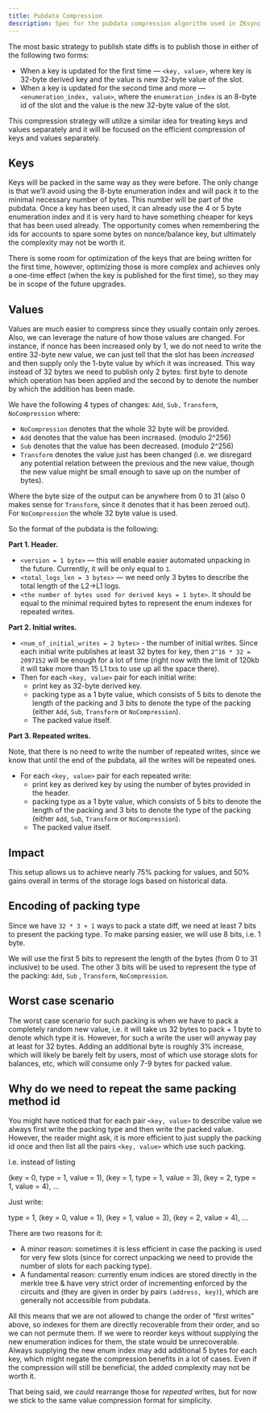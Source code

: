 ```yaml
---
title: Pubdata Compression
description: Spec for the pubdata compression algorithm used in ZKsync
---
```


The most basic strategy to publish state diffs is to publish those in either of the following two forms:

- When a key is updated for the first time — `<key, value>`, where key is 32-byte derived key
  and the value is new 32-byte value of the slot.
- When a key is updated for the second time and more — `<enumeration_index, value>`,
  where the `enumeration_index` is an 8-byte id of the slot and the value is the new 32-byte value of the slot.

This compression strategy will utilize a similar idea for treating keys and values separately
and it will be focused on the efficient compression of keys and values separately.

## Keys

Keys will be packed in the same way as they were before.
The only change is that we’ll avoid using the 8-byte enumeration index and will pack it to the minimal necessary number of bytes.
This number will be part of the pubdata.
Once a key has been used, it can already use the 4 or 5 byte enumeration index
and it is very hard to have something cheaper for keys that has been used already.
The opportunity comes when remembering the ids for accounts to spare some bytes on nonce/balance key,
but ultimately the complexity may not be worth it.

There is some room for optimization of the keys that are being written for the first time,
however, optimizing those is more complex and achieves only a one-time effect
(when the key is published for the first time), so they may be in scope of the future upgrades.

## Values

Values are much easier to compress since they usually contain only zeroes.
Also, we can leverage the nature of how those values are changed.
For instance, if nonce has been increased only by 1, we do not need to write the entire 32-byte new value,
we can just tell that the slot has been *increased* and then supply only the 1-byte value by which it was increased.
This way instead of 32 bytes we need to publish only 2 bytes: first byte to denote which operation has been applied
and the second by to denote the number by which the addition has been made.

We have the following 4 types of changes: `Add`, `Sub,` `Transform`, `NoCompression` where:

- `NoCompression` denotes that the whole 32 byte will be provided.
- `Add` denotes that the value has been increased. (modulo 2^256)
- `Sub` denotes that the value has been decreased. (modulo 2^256)
- `Transform` denotes the value just has been changed
  (i.e. we disregard any potential relation between the previous and the new value,
  though the new value might be small enough to save up on the number of bytes).

Where the byte size of the output can be anywhere from 0 to 31
(also 0 makes sense for `Transform`, since it denotes that it has been zeroed out).
For `NoCompression` the whole 32 byte value is used.

So the format of the pubdata is the following:

**Part 1. Header.**

- `<version = 1 byte>` — this will enable easier automated unpacking in the future. Currently, it will be only equal to `1`.
- `<total_logs_len = 3 bytes>` — we need only 3 bytes to describe the total length of the L2→L1 logs.
- `<the number of bytes used for derived keys = 1 byte>`. It should be equal to the minimal required bytes to represent the enum indexes for repeated writes.

**Part 2. Initial writes.**

- `<num_of_initial_writes = 2 bytes>` - the number of initial writes.
  Since each initial write publishes at least 32 bytes for key,
  then `2^16 * 32 = 2097152` will be enough for a lot of time
  (right now with the limit of 120kb it will take more than 15 L1 txs to use up all the space there).
- Then for each `<key, value>` pair for each initial write:
  - print key as 32-byte derived key.
  - packing type as a 1 byte value, which consists of 5 bits to denote the length of the packing
    and 3 bits to denote the type of the packing (either `Add`, `Sub`, `Transform` or `NoCompression`).
  - The packed value itself.

**Part 3. Repeated writes.**

Note, that there is no need to write the number of repeated writes,
since we know that until the end of the pubdata, all the writes will be repeated ones.

- For each `<key, value>` pair for each repeated write:
  - print key as derived key by using the number of bytes provided in the header.
  - packing type as a 1 byte value, which consists of 5 bits to denote the length of the packing
    and 3 bits to denote the type of the packing (either `Add`, `Sub`, `Transform` or `NoCompression`).
  - The packed value itself.

## Impact

This setup allows us to achieve nearly 75% packing for values, and 50% gains overall in terms of the storage logs based on historical data.

## Encoding of packing type

Since we have `32 * 3 + 1` ways to pack a state diff, we need at least 7 bits to present the packing type.
To make parsing easier, we will use 8 bits, i.e. 1 byte.

We will use the first 5 bits to represent the length of the bytes (from 0 to 31 inclusive) to be used.
The other 3 bits will be used to represent the type of the packing: `Add`, `Sub` , `Transform`, `NoCompression`.

## Worst case scenario

The worst case scenario for such packing is when we have to pack a completely random new value,
i.e. it will take us 32 bytes to pack + 1 byte to denote which type it is.
However, for such a write the user will anyway pay at least for 32 bytes.
Adding an additional byte is roughly 3% increase, which will likely be barely felt by users,
most of which use storage slots for balances, etc, which will consume only 7-9 bytes for packed value.

## Why do we need to repeat the same packing method id

You might have noticed that for each pair `<key, value>` to describe value
we always first write the packing type and then write the packed value.
However, the reader might ask, it is more efficient to just supply the packing id once
and then list all the pairs `<key, value>` which use such packing.

I.e. instead of listing

(key = 0, type = 1, value = 1), (key = 1, type = 1, value = 3), (key = 2, type = 1, value = 4), …

Just write:

type = 1, (key = 0, value = 1), (key = 1, value = 3), (key = 2, value = 4), …

There are two reasons for it:

- A minor reason: sometimes it is less efficient in case the packing is used for very few slots
  (since for correct unpacking we need to provide the number of slots for each packing type).
- A fundamental reason: currently enum indices are stored directly in the merkle tree &
  have very strict order of incrementing enforced by the circuits and (they are given in order by pairs `(address, key)`),
  which are generally not accessible from pubdata.

All this means that we are not allowed to change the order of “first writes” above,
so indexes for them are directly recoverable from their order, and so we can not permute them.
If we were to reorder keys without supplying the new enumeration indices for them, the state would be unrecoverable.
Always supplying the new enum index may add additional 5 bytes for each key,
which might negate the compression benefits in a lot of cases.
Even if the compression will still be beneficial, the added complexity may not be worth it.

That being said, we *could* rearrange those for *repeated* writes, but for now we stick to the same value compression format for simplicity.
